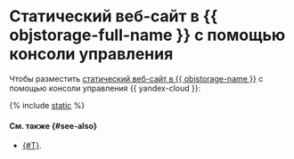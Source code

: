 # Статический веб-сайт в {{ objstorage-full-name }} с помощью консоли управления

Чтобы разместить [статический веб-сайт в {{ objstorage-name }}](./index.md) с помощью консоли управления {{ yandex-cloud }}:

{% include [static](../../../_tutorials/applied/static-console.md) %}

#### См. также {#see-also}

* [{#T}](./terraform.md).